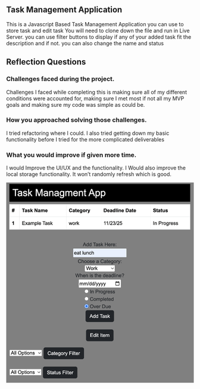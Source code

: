 ## Task Management Application 
This is a Javascript Based Task Management Application 
 you can use to store task and edit task 
You will need to clone down the file and run in Live Server.
you can use filter buttons to display if any of your added task fit the description and if not. 
you can also change the name and status 
## Reflection Questions

### Challenges faced during the project.
Challenges I faced while completing this is making sure all of my different conditions were accounted for, making sure  I met most if not all my MVP goals and making sure my code was simple as could be. 

### How you approached solving those challenges.
I tried refactoring where I could. I also tried getting down my basic functionality before I tried for the more complicated deliverables 

### What you would improve if given more time.
I would Improve the UI/UX and the functionality. I Would also improve the local storage functionality. It won’t randomly refresh which is good. 

![Screen shot of app](appScreenShot.png?raw=true)